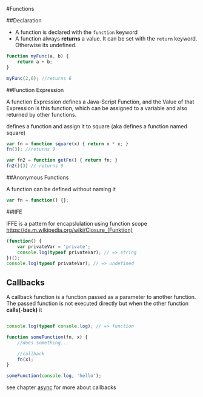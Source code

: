 #Functions

##Declaration

- A function is declared with the `function` keyword
- A function always **returns** a value. It can be set with the `return` keyword. Otherwise its undefined.

```js
function myFunc(a, b) {
	return a + b;
}

myFunc(2,6); //returns 6
```


##Function Expression

A function Expression defines a Java-Script Function, and the Value of that Expression is this function, which can be assigned to a variable and also returned by other functions.

defines a function and assign it to square (aka defines a function named square)

```js
var fn = function square(x) { return x * x; }
fn(3); //returns 9

var fn2 = function getFn() { return fn; }
fn2()(3) // returns 9
```

##Anonymous Functions

A function can be defined without naming it

```js
var fn = function() {};
```

##IIFE

IFFE is a pattern for encapslulation using function scope
https://de.m.wikipedia.org/wiki/Closure_(Funktion)

```js
(function() {
	var privateVar = 'private';
    console.log(typeof privateVar); // => string
})();
console.log(typeof privateVar); // => undefined
```

## Callbacks

A callback function is a function passed as a parameter to another function. The passed function is not executed directly but when the other function **calls(-back)** it

```js

console.log(typeof console.log); // => function

function someFunction(fn, x) {
	//does something...

    //callback
    fn(x);
}

someFunction(console.log, 'hello');

```
see chapter [async](async.md) for more about callbacks
